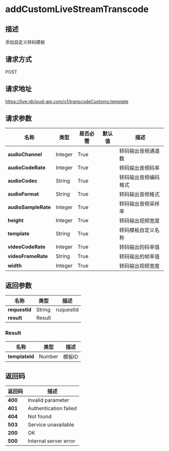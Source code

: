 # addCustomLiveStreamTranscode


## 描述
添加自定义转码模板

## 请求方式
POST

## 请求地址
https://live.jdcloud-api.com/v1/transcodeCustoms:template


## 请求参数
|名称|类型|是否必需|默认值|描述|
|---|---|---|---|---|
|**audioChannel**|Integer|True| |转码输出音频通道数|
|**audioCodeRate**|Integer|True| |转码输出音频码率|
|**audioCodec**|String|True| |转码输出音频编码格式|
|**audioFormat**|String|True| |转码输出音频格式|
|**audioSampleRate**|Integer|True| |转码输出音频采样率|
|**height**|Integer|True| |转码输出视频宽度|
|**template**|String|True| |转码模板自定义名称|
|**videoCodeRate**|Integer|True| |转码输出的码率值|
|**videoFrameRate**|String|True| |转码输出的帧率值|
|**width**|Integer|True| |转码输出视频宽度|


## 返回参数
|名称|类型|描述|
|---|---|---|
|**requestId**|String|ruquestId|
|**result**|Result| |

### Result
|名称|类型|描述|
|---|---|---|
|**templateId**|Number|模板ID|

## 返回码
|返回码|描述|
|---|---|
|**400**|Invalid parameter|
|**401**|Authentication failed|
|**404**|Not found|
|**503**|Service unavailable|
|**200**|OK|
|**500**|Internal server error|
